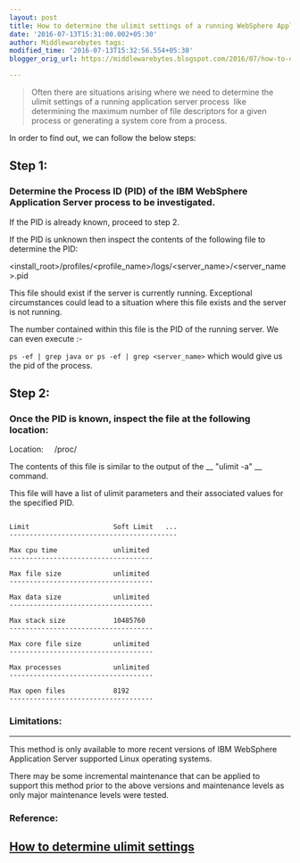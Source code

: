 ```yaml
--- 
layout: post 
title: How to determine the ulimit settings of a running WebSphere Application Server Process on Linux. 
date: '2016-07-13T15:31:00.002+05:30' 
author: Middlewarebytes tags: 
modified_time: '2016-07-13T15:32:56.554+05:30'
blogger_orig_url: https://middlewarebytes.blogspot.com/2016/07/how-to-determine-ulimit-settings-of.html 

---
```


> Often there are situations arising where we need to determine the ulimit settings of a running application server process  like determining the maximum number of file descriptors for a given process or generating a system core from a process.


In order to find out, we can follow the below steps:
  
## Step 1:

### Determine the Process ID (PID) of the IBM WebSphere Application Server process to be investigated.


If the PID is already known, proceed to step 2.


If the PID is unknown then inspect the contents of the following file to determine the PID:


<install\_root>/profiles/<profile\_name>/logs/<server\_name>/<server\_name>.pid


This file should exist if the server is currently running. Exceptional circumstances could lead to a situation where this file exists and the server is not running.


The number contained within this file is the PID of the running server. We can even execute :- 


`ps -ef | grep java or ps -ef | grep <server_name>` which would give us the pid of the process.


## Step 2:

### Once the PID is known, inspect the file at the following location:

Location:     /proc/<PID>



The contents of this file is similar to the output of the __ "ulimit -a" __ command.


  
This file will have a list of ulimit parameters and their associated values for the specified PID.

```

Limit                     Soft Limit   ...
------------------------------------------

Max cpu time              unlimited 
------------------------------------

Max file size             unlimited 
------------------------------------

Max data size             unlimited 
------------------------------------

Max stack size            10485760  
------------------------------------

Max core file size        unlimited 
------------------------------------

Max processes             unlimited 
------------------------------------

Max open files            8192      
------------------------------------
```

### Limitations:
------------

This method is only available to more recent versions of IBM WebSphere Application Server supported Linux operating systems.


There may be some incremental maintenance that can be applied to support this method prior to the above versions and maintenance levels as only major maintenance levels were tested.


### Reference: 

[How to determine ulimit settings](http://www-01.ibm.com/support/docview.wss?uid=swg21407889)
--------------------------------------------------------------------